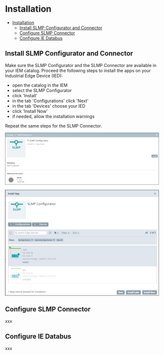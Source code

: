 # Installation

- [Installation](#installation)
  - [Install SLMP Configurator and Connector](#install-slmp-configurator-and-connector)
  - [Configure SLMP Connector](#configure-slmp-connector)
  - [Configure IE Databus](#configure-ie-databus)

## Install SLMP Configurator and Connector

Make sure the SLMP Configurator and the SLMP Connector are available in your IEM catalog. Proceed the following steps to install the apps on your Industrial Edge Device (IED):

- open the catalog in the IEM
- select the SLMP Configurator
- click 'Install'
- in the tab 'Configurations' click 'Next'
- in the tab 'Devices' choose your IED
- click 'Install Now'
- if needed, allow the installation warnings

Repeat the same steps for the SLMP Connector.

![installation1](/docs/graphics/Installation1.png)

![installation2](/docs/graphics/Installation2.png)

## Configure SLMP Connector

xxx

## Configure IE Databus

xxx
